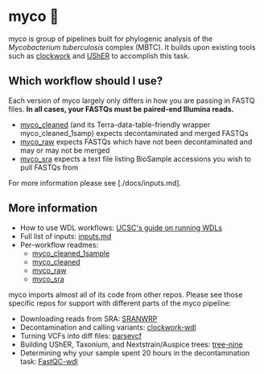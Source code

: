 # myco 🍄
myco is group of pipelines built for phylogenic analysis of the _Mycobacterium tuberculosis_ complex (MBTC). It builds upon existing tools such as [clockwork](https://github.com/iqbal-lab-org/clockwork) and [UShER](https://www.nature.com/articles/s41588-021-00862-7) to accomplish this task. 

## Which workflow should I use?
Each version of myco largely only differs in how you are passing in FASTQ files. **In all cases, your FASTQs must be paired-end Illumina reads.**
* [myco_cleaned](https://qa.dockstore.org/workflows/github.com/aofarrel/myco/myco_cleaned) (and its Terra-data-table-friendly wrapper myco_cleaned_1samp) expects decontaminated and merged FASTQs
* [myco_raw](https://qa.dockstore.org/workflows/github.com/aofarrel/myco/myco_raw) expects FASTQs which have not been decontaminated and may or may not be merged
* [myco_sra](https://qa.dockstore.org/workflows/github.com/aofarrel/myco/myco_sra) expects a text file listing BioSample accessions you wish to pull FASTQs from

For more information please see [./docs/inputs.md].

## More information
* How to use WDL workflows: [UCSC's guide on running WDLs](https://github.com/ucsc-cgp/training-resources/blob/main/WDL/running_a_wdl.md)
* Full list of inputs: [inputs.md](./doc/inputs.md)
* Per-workflow readmes:
  * [myco_cleaned_1sample](.doc/myco_cleaned_1sample.md)
  * [myco_cleaned](./doc/myco_cleaned.md)
  * [myco_raw](./doc/myco_raw.md)
  * [myco_sra](./doc/myco_sra.md)

myco imports almost all of its code from other repos. Please see those specific repos for support with different parts of the myco pipeline:
* Downloading reads from SRA: [SRANWRP](https://github.com/aofarrel/SRANWRP)
* Decontamination and calling variants: [clockwork-wdl](https://github.com/aofarrel/clockwork-wdl)
* Turning VCFs into diff files: [parsevcf](https://github.com/lilymaryam/parsevcf)
* Building UShER, Taxonium, and Nextstrain/Auspice trees: [tree-nine](https://github.com/aofarrel/tree-nine)
* Determining why your sample spent 20 hours in the decontamination task: [FastQC-wdl](https://qa.dockstore.org/workflows/github.com/aofarrel/fastqc-wdl/fastqc)
